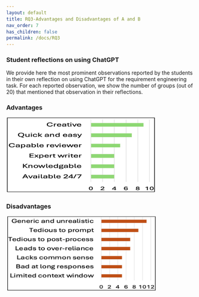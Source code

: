 ```yaml
---
layout: default
title: RQ3-Advantages and Disadvantages of A and B
nav_order: 7
has_children: false
permalink: /docs/RQ3
---
```


### Student reflections on using ChatGPT
We provide here the most prominent observations reported by the students in their own reflection on using ChatGPT for the requirement engineering task.
For each reported observation, we show the number of groups (out of 20) that mentioned that observation in their reflections.

### Advantages
<img src="../img/reflection-adv.jpg" alt="Advantages" width="400" height="200">

### Disadvantages
<img src="../img/reflection-dis.jpg" alt="Disadvantages" width="400" height="200">
